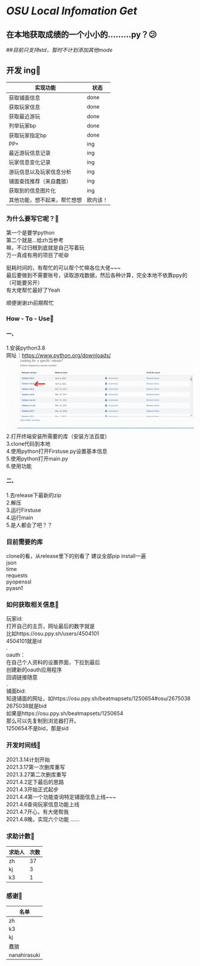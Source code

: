 # **_OSU Local Infomation Get_**

## 在本地获取成绩的一个小小的.........py？😕 

##_目前只支持std，暂时不计划添加其他mode_

## 开发 ing🚀️ 

| 实现功能 | 状态 |
| --- | --- |
|获取铺面信息|done|
|获取玩家信息|done|
|获取最近游玩|done|
|列举玩家bp|done|
|获取玩家指定bp|done|
|PP+|ing|
|最近游玩信息记录|ing|
|玩家信息变化记录|ing|
|游玩信息以及玩家信息分析|ing|
|铺面查找推荐（来自蠢狼）|ing|
|获取到的信息图片化|ing|
|其他功能，想不起来，帮忙想想|欧内该！|

### 为什么要写它呢？🚀️ 

第一个是要学python  
第二个就是...给zh当参考  
嘛，不过归根到底就是自己写着玩  
万一真成有用的项目了呢😄   

挺耗时间的，有帮忙的可以帮个忙嘛各位大佬~~~  
最后要做到不需要账号，读取游戏数据，然后各种计算，完全本地不依靠ppy的（可能要另开）  
有大佬帮忙最好了Yeah  

顺便谢谢zh前期帮忙

### How - To - Use🚀️   
#### 一、  
1.安装python3.8   
网址：https://www.python.org/downloads/
![img_1.png](img_1.png)
2.打开终端安装所需要的库（安装方法百度）  
3.clone代码到本地  
4.使用python打开Firstuse.py设置基本信息  
5.使用python打开main.py    
6.使用功能    
#### 二、  
1.去release下最新的zip  
2.解压  
3.运行Firstuse  
4.运行main   
5.是人都会了吧？？
### 目前需要的库
clone的看，从release里下的别看了
建议全部pip install一遍  
json  
time  
requests  
pyopenssl  
pyasn1  

### 如何获取相关信息🚀️ 
 
玩家id:  
打开自己的主页，网址最后的数字就是  
比如https://osu.ppy.sh/users/4504101  
4504101就是id  
.    
oauth：   
在自己个人资料的设置界面，下拉到最后  
创建新的oauth应用程序  
回调链接随意  
.  
铺面bid:  
知道铺面的网址，如https://osu.ppy.sh/beatmapsets/1250654#osu/2675038  
2675038就是bid  
如果是https://osu.ppy.sh/beatmapsets/1250654  
那么可以先复制到浏览器打开。  
1250654不是bid，那是sid  

### 开发时间线🚀️ 

2021.3.14计划开始  
2021.3.17第一次删库重写  
2021.3.27第二次删库重写  
2021.4.2定下最后的思路  
2021.4.3开始正式起步  
2021.4.4第一个功能查询特定铺面信息上线~~~  
2021.4.6查询玩家信息功能上线  
2021.4.7开心，有大佬帮我  
2021.4.8晚，实现六个功能
......

### 求助计数🚀️

|求助人|次数|
|---|---|
|zh|37|
|kj|3|
|k3|1|

### 感谢🚀️
|名单|
|---|
|zh|
|k3|
|kj|
|蠢狼|
|nanahirasuki|
